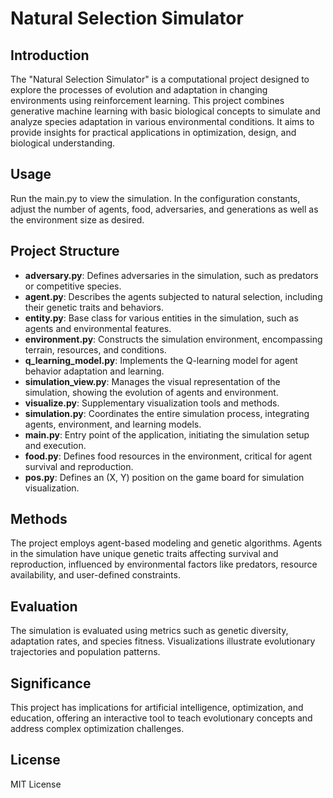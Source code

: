 # Natural Selection Simulator

## Introduction
The "Natural Selection Simulator" is a computational project designed to explore the processes of evolution and adaptation in changing environments using reinforcement learning. This project combines generative machine learning with basic biological concepts to simulate and analyze species adaptation in various environmental conditions. It aims to provide insights for practical applications in optimization, design, and biological understanding.

## Usage
Run the main.py to view the simulation. In the configuration constants, adjust the number of agents, food, adversaries, and generations as well as the environment size as desired.

## Project Structure
- **adversary.py**: Defines adversaries in the simulation, such as predators or competitive species.
- **agent.py**: Describes the agents subjected to natural selection, including their genetic traits and behaviors.
- **entity.py**: Base class for various entities in the simulation, such as agents and environmental features.
- **environment.py**: Constructs the simulation environment, encompassing terrain, resources, and conditions.
- **q_learning_model.py**: Implements the Q-learning model for agent behavior adaptation and learning.
- **simulation_view.py**: Manages the visual representation of the simulation, showing the evolution of agents and environment.
- **visualize.py**: Supplementary visualization tools and methods.
- **simulation.py**: Coordinates the entire simulation process, integrating agents, environment, and learning models.
- **main.py**: Entry point of the application, initiating the simulation setup and execution.
- **food.py**: Defines food resources in the environment, critical for agent survival and reproduction.
- **pos.py**: Defines an (X, Y) position on the game board for simulation visualization.

## Methods
The project employs agent-based modeling and genetic algorithms. Agents in the simulation have unique genetic traits affecting survival and reproduction, influenced by environmental factors like predators, resource availability, and user-defined constraints.

## Evaluation
The simulation is evaluated using metrics such as genetic diversity, adaptation rates, and species fitness. Visualizations illustrate evolutionary trajectories and population patterns.

## Significance
This project has implications for artificial intelligence, optimization, and education, offering an interactive tool to teach evolutionary concepts and address complex optimization challenges.

## License
MIT License